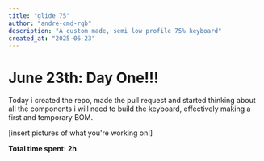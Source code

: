 ```yaml
---
title: "glide 75"
author: "andre-cmd-rgb"
description: "A custom made, semi low profile 75% keyboard"
created_at: "2025-06-23"
---
```


# June 23th: Day One!!!

Today i created the repo, made the pull request and started thinking about all the components i will need to build the keyboard, effectively making a first and temporary BOM.


[insert pictures of what you're working on!]

**Total time spent: 2h**
